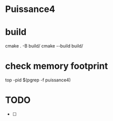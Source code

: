 # Puissance4

# build

cmake . -B build/
cmake --build build/

# check memory footprint
top -pid $(pgrep -f puissance4)

# TODO
- [ ]